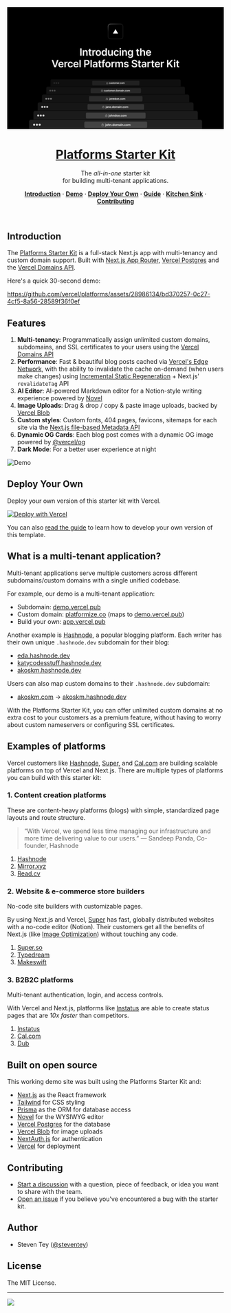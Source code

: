 <a href="https://app.dub.sh">
  <img alt="Platforms Starter Kit" src="/app/opengraph-image.png">
  <h1 align="center">Platforms Starter Kit</h1>
</a>

<p align="center">
  The <em>all-in-one</em> starter kit <br/>
  for building multi-tenant applications.
</p>

<p align="center">
  <a href="#introduction"><strong>Introduction</strong></a> ·
  <a href="https://app.vercel.pub/"><strong>Demo</strong></a> ·
  <a href="#deploy-your-own"><strong>Deploy Your Own</strong></a> ·
  <a href="https://vercel.com/guides/nextjs-multi-tenant-application"><strong>Guide</strong></a> ·
  <a href="https://steven.vercel.pub/kitchen-sink"><strong>Kitchen Sink</strong></a> ·
  <a href="#contributing"><strong>Contributing</strong></a>
</p>
<br/>

## Introduction

The [Platforms Starter Kit](https://app.vercel.pub/) is a full-stack Next.js app with multi-tenancy and custom domain support. Built with [Next.js App Router](https://nextjs.org/docs/app), [Vercel Postgres](https://vercel.com/storage/postgres) and the [Vercel Domains API](https://vercel.com/docs/rest-api/endpoints#domains).

Here's a quick 30-second demo:

https://github.com/vercel/platforms/assets/28986134/bd370257-0c27-4cf5-8a56-28589f36f0ef

## Features

1. **Multi-tenancy:** Programmatically assign unlimited custom domains, subdomains, and SSL certificates to your users using the [Vercel Domains API](https://vercel.com/docs/rest-api/endpoints#domains)
2. **Performance**: Fast & beautiful blog posts cached via [Vercel's Edge Network](https://vercel.com/docs/concepts/edge-network/overview), with the ability to invalidate the cache on-demand (when users make changes) using [Incremental Static Regeneration](https://vercel.com/docs/concepts/next.js/incremental-static-regeneration) + Next.js' `revalidateTag` API
3. **AI Editor**: AI-powered Markdown editor for a Notion-style writing experience powered by [Novel](https://novel.sh/)
4. **Image Uploads**: Drag & drop / copy & paste image uploads, backed by [Vercel Blob](https://vercel.com/storage/blob)
5. **Custom styles**: Custom fonts, 404 pages, favicons, sitemaps for each site via the [Next.js file-based Metadata API](https://nextjs.org/docs/app/api-reference/file-conventions/metadata)
6. **Dynamic OG Cards**: Each blog post comes with a dynamic OG image powered by [@vercel/og](https://vercel.com/docs/concepts/functions/edge-functions/og-image-generation)
7. **Dark Mode**: For a better user experience at night

<picture>
    <source media="(prefers-color-scheme: dark)" srcset="https://images.ctfassets.net/e5382hct74si/k7XpXIE0rDsHCAYvkKhff/ff44c07588068d8fefa334cd6a318c8a/CleanShot_2023-07-05_at_08.39.02.png">
    <source media="(prefers-color-scheme: light)" srcset="https://images.ctfassets.net/e5382hct74si/7tiAitb8kdgUGktycr540c/d33f2834f9356bce25e0721c4ebe4f9a/CleanShot_2023-07-05_at_08.39.10.png">
    <img alt="Demo" src="https://images.ctfassets.net/e5382hct74si/7tiAitb8kdgUGktycr540c/d33f2834f9356bce25e0721c4ebe4f9a/CleanShot_2023-07-05_at_08.39.10.png">
</picture>

## Deploy Your Own

Deploy your own version of this starter kit with Vercel.

[![Deploy with Vercel](https://vercel.com/button)](https://vercel.com/new/clone?demo-title=Platforms+Starter+Kit&demo-description=A+template+for+site+builders+and+low-code+tools.&demo-url=https%3A%2F%2Fdemo.vercel.pub%2F&demo-image=%2F%2Fimages.ctfassets.net%2Fe5382hct74si%2F40JwjdHlPr0Z575MPYbxUA%2Fd5903afc68cb34569a3886293414c37c%2FOG_Image.png&project-name=Platforms+Starter+Kit&repository-name=platforms-starter-kit&repository-url=https%3A%2F%2Fgithub.com%2Fvercel%2Fplatforms&from=templates&env=NEXT_PUBLIC_ROOT_DOMAIN%2CNEXTAUTH_SECRET%2CAUTH_GITHUB_ID%2CAUTH_GITHUB_SECRET%2CAUTH_BEARER_TOKEN%2CPROJECT_ID_VERCEL%2CTEAM_ID_VERCEL%2COPENAI_API_KEY&envDescription=These+environment+variables+are+required+to+run+this+application.&envLink=https%3A%2F%2Fgithub.com%2Fvercel%2Fplatforms%2Fblob%2Fmain%2F.env.example&stores=%5B%7B%22type%22%3A%22postgres%22%7D%5D)

You can also [read the guide](https://vercel.com/guides/nextjs-multi-tenant-application) to learn how to develop your own version of this template.

## What is a multi-tenant application?

Multi-tenant applications serve multiple customers across different subdomains/custom domains with a single unified codebase.

For example, our demo is a multi-tenant application:

- Subdomain: [demo.vercel.pub](http://demo.vercel.pub)
- Custom domain: [platformize.co](http://platformize.co) (maps to [demo.vercel.pub](http://demo.vercel.pub))
- Build your own: [app.vercel.pub](http://app.vercel.pub)

Another example is [Hashnode](https://vercel.com/customers/hashnode), a popular blogging platform. Each writer has their own unique `.hashnode.dev` subdomain for their blog:

- [eda.hashnode.dev](https://eda.hashnode.dev/)
- [katycodesstuff.hashnode.dev](https://katycodesstuff.hashnode.dev/)
- [akoskm.hashnode.dev](https://akoskm.hashnode.dev/)

Users can also map custom domains to their `.hashnode.dev` subdomain:

- [akoskm.com](https://akoskm.com/) → [akoskm.hashnode.dev](https://akoskm.hashnode.dev/)

With the Platforms Starter Kit, you can offer unlimited custom domains at no extra cost to your customers as a premium feature, without having to worry about custom nameservers or configuring SSL certificates.

## Examples of platforms

Vercel customers like [Hashnode](https://vercel.com/customers/hashnode), [Super](https://super.so), and [Cal.com](https://cal.com) are building scalable platforms on top of Vercel and Next.js. There are multiple types of platforms you can build with this starter kit:

### 1. Content creation platforms

These are content-heavy platforms (blogs) with simple, standardized page layouts and route structure.

> “With Vercel, we spend less time managing our infrastructure and more time delivering value to our users.” — Sandeep Panda, Co-founder, Hashnode

1. [Hashnode](https://hashnode.com)
2. [Mirror.xyz](https://mirror.xyz/)
3. [Read.cv](https://read.cv/)

### 2. Website & e-commerce store builders

No-code site builders with customizable pages.

By using Next.js and Vercel, [Super](https://super.so/) has fast, globally distributed websites with a no-code editor (Notion). Their customers get all the benefits of Next.js (like [Image Optimization](https://nextjs.org/docs/basic-features/image-optimization)) without touching any code.

1. [Super.so](https://super.so)
2. [Typedream](https://typedream.com)
3. [Makeswift](https://www.makeswift.com/)

### 3. B2B2C platforms

Multi-tenant authentication, login, and access controls.

With Vercel and Next.js, platforms like [Instatus](https://instatus.com) are able to create status pages that are _10x faster_ than competitors.

1. [Instatus](https://instatus.com/)
2. [Cal.com](https://cal.com/)
3. [Dub](https://dub.sh/)

## Built on open source

This working demo site was built using the Platforms Starter Kit and:

- [Next.js](https://nextjs.org/) as the React framework
- [Tailwind](https://tailwindcss.com/) for CSS styling
- [Prisma](https://prisma.io/) as the ORM for database access
- [Novel](https://novel.sh/) for the WYSIWYG editor
- [Vercel Postgres](https://vercel.com/storage/postgres) for the database
- [Vercel Blob](https://vercel.com/storage/blob) for image uploads
- [NextAuth.js](https://next-auth.js.org/) for authentication
- [Vercel](http://vercel.com/) for deployment

## Contributing

- [Start a discussion](https://github.com/vercel/platforms/discussions) with a question, piece of feedback, or idea you want to share with the team.
- [Open an issue](https://github.com/vercel/platforms/issues) if you believe you've encountered a bug with the starter kit.

## Author

- Steven Tey ([@steventey](https://twitter.com/steventey))

## License

The MIT License.

---

<a aria-label="Vercel logo" href="https://vercel.com">
  <img src="https://badgen.net/badge/icon/Made%20by%20Vercel?icon=zeit&label&color=black&labelColor=black">
</a>

